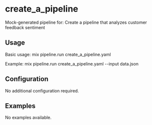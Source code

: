 # create_a_pipeline

Mock-generated pipeline for: Create a pipeline that analyzes customer feedback sentiment

## Usage

Basic usage: mix pipeline.run create_a_pipeline.yaml

Example: mix pipeline.run create_a_pipeline.yaml --input data.json


## Configuration

No additional configuration required.

## Examples

No examples available.
